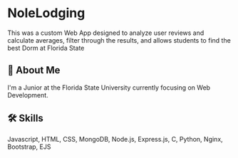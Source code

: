 
# NoleLodging

This was a custom Web App designed to analyze user reviews and calculate averages, filter through the results, and allows students to find the best Dorm at Florida State


## 🚀 About Me
I'm a Junior at the Florida State University currently focusing on Web Development.


## 🛠 Skills
Javascript, HTML, CSS, MongoDB, Node.js, Express.js, C, Python, Nginx, Bootstrap, EJS

